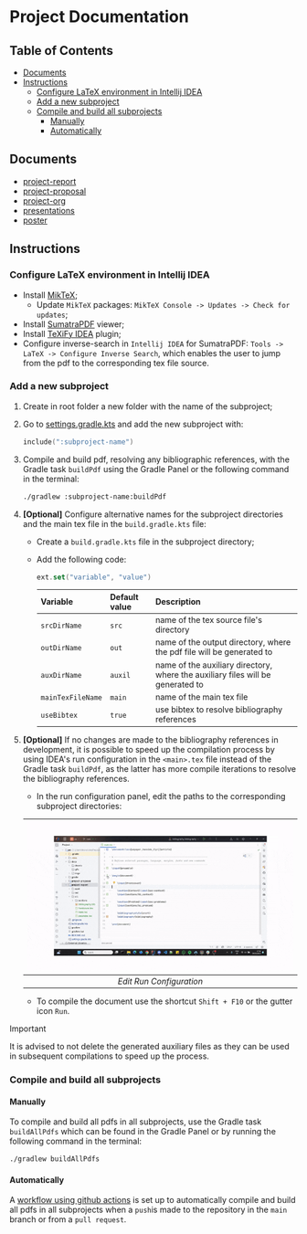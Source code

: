 # Project Documentation

## Table of Contents

- [Documents](#documents)
- [Instructions](#instructions)
  - [Configure LaTeX environment in Intellij IDEA](#configure-latex-environment-in-intellij-idea)
  - [Add a new subproject](#add-a-new-subproject)
  - [Compile and build all subprojects](#compile-and-build-all-subprojects)
    - [Manually](#manually)
    - [Automatically](#automatically)

## Documents

- [project-report](project-report/out/main.pdf)
- [project-proposal](project-proposal/out/main.pdf)
- [project-org](project-org/out/main.pdf)
- [presentations](presentations)
- [poster](poster/poster.pdf)

## Instructions

### Configure LaTeX environment in Intellij IDEA

- Install [MikTeX](https://miktex.org/download);
    - Update `MikTeX` packages: `MikTeX Console -> Updates -> Check for updates`;
- Install [SumatraPDF](https://www.sumatrapdfreader.org/download-free-pdf-viewer) viewer;
- Install [TeXiFy IDEA](https://plugins.jetbrains.com/plugin/9473-texify-idea) plugin;
- Configure inverse-search in `Intellij IDEA` for SumatraPDF: `Tools -> LaTeX -> Configure Inverse Search`, which
  enables
  the user to jump from the pdf to the corresponding tex file source.

### Add a new subproject

1. Create in root folder a new folder with the name of the subproject;
2. Go to [settings.gradle.kts](settings.gradle.kts) and add the new subproject with:
    ```kotlin
    include(":subproject-name")
    ```
3. Compile and build pdf, resolving any bibliographic references, with the Gradle task `buildPdf` using the Gradle Panel
   or the following command in the terminal:
    ```bash
    ./gradlew :subproject-name:buildPdf
    ```

4. **[Optional]** Configure alternative names for the subproject directories and the main tex file in
   the `build.gradle.kts` file:
    - Create a `build.gradle.kts` file in the subproject directory;
    - Add the following code:

       ```kotlin
       ext.set("variable", "value")
       ```
      | Variable          | Default value | Description                                                                     |
      |-------------------|---------------|---------------------------------------------------------------------------------|
      | `srcDirName`      | `src`         | name of the tex source file's directory                                         |
      | `outDirName`      | `out`         | name of the output directory, where the pdf file will be generated to           |
      | `auxDirName`      | `auxil`       | name of the auxiliary directory, where the auxiliary files will be generated to |
      | `mainTexFileName` | `main`        | name of the main tex file                                                       |
      | `useBibtex`       | `true`        | use bibtex to resolve bibliography references                                   |

5. **[Optional]** If no changes are made to the bibliography references in development, it is possible to speed up the
   compilation process by using IDEA's run configuration in the `<main>.tex` file instead of the Gradle task `buildPdf`,
   as the latter has more compile iterations to resolve the bibliography references.
    - In the run configuration panel, edit the paths to the corresponding subproject directories:

   | ![Run Configuration](docs/gifs/idea-main-tex-configuration.gif) |
   |:---------------------------------------------------------------:|
   |                    *Edit Run Configuration*                     |

    - To compile the document use the shortcut `Shift + F10` or the gutter icon `Run`.

> [!IMPORTANT]
> It is advised to not delete the generated auxiliary files as they can be used in subsequent compilations to speed up
> the process.

### Compile and build all subprojects

#### Manually

To compile and build all pdfs in all subprojects, use the Gradle task `buildAllPdfs` which can be found in the Gradle
Panel or by running the following command in the terminal:

```bash
./gradlew buildAllPdfs
```

#### Automatically

A [workflow using github actions](.github/workflows/compile-and-deploy-all-documents.yaml) is set up
to automatically compile
and build all pdfs in all subprojects when a `push`is made to the repository in the `main` branch or from
a `pull request`.

